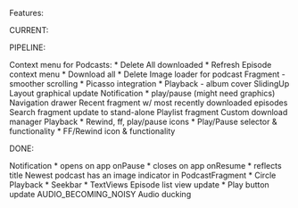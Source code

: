 Features:

CURRENT:

PIPELINE:

Context menu for Podcasts:
    * Delete All downloaded
    * Refresh
Episode context menu
    * Download all
    * Delete
Image loader for podcast Fragment - smoother scrolling
    * Picasso integration
    * Playback - album cover
SlidingUp Layout graphical update
Notification 
    * play/pause (might need graphics)
Navigation drawer
Recent fragment w/ most recently downloaded episodes
Search fragment update to stand-alone
Playlist fragment
Custom download manager
Playback
    * Rewind, ff, play/pause icons
    * Play/Pause selector & functionality
    * FF/Rewind icon & functionality

DONE:

Notification 
    * opens on app onPause
    * closes on app onResume
    * reflects title
Newest podcast has an image indicator in PodcastFragment
    * Circle
Playback
    * Seekbar
    * TextViews
Episode list view update
    * Play button update
AUDIO_BECOMING_NOISY
Audio ducking
